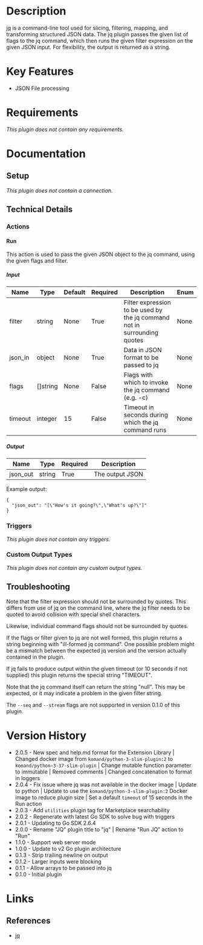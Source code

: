 # Description

[jq](https://stedolan.github.io/jq/) is a command-line tool used for slicing, filtering, mapping, and transforming structured JSON data. The jq plugin passes the given list of flags to the jq command, which then runs the given filter expression on the given JSON input. For flexibility, the output is returned as a string.

# Key Features

* JSON File processing

# Requirements

_This plugin does not contain any requirements._

# Documentation

## Setup

_This plugin does not contain a connection._

## Technical Details

### Actions

#### Run

This action is used to pass the given JSON object to the jq command, using the given flags and filter.

##### Input

|Name|Type|Default|Required|Description|Enum|
|----|----|-------|--------|-----------|----|
|filter|string|None|True|Filter expression to be used by the jq command not in surrounding quotes|None|
|json_in|object|None|True|Data in JSON format to be passed to jq|None|
|flags|[]string|None|False|Flags with which to invoke the jq command (e.g. -c)|None|
|timeout|integer|15|False|Timeout in seconds during which the jq command runs|None|

##### Output

|Name|Type|Required|Description|
|----|----|--------|-----------|
|json_out|string|True|The output JSON|

Example output:

```
{
  "json_out": "[\"How's it going?\",\"What's up?\"]"
}
```

### Triggers

_This plugin does not contain any triggers._

### Custom Output Types

_This plugin does not contain any custom output types._

## Troubleshooting

Note that the filter expression should not be surrounded by quotes.
This differs from use of jq on the command line, where the jq filter
needs to be quoted to avoid collision with special shell characters.

Likewise, individual command flags should not be surrounded by
quotes.

If the flags or filter given to jq are not well formed, this plugin
returns a string beginning with "ill-formed jq command".  One
possible problem might be a mismatch between the expected jq version
and the version actually contained in the plugin.

If jq fails to produce output within the given timeout (or 10
seconds if not supplied) this plugin returns the special string
"TIMEOUT".

Note that the jq command itself can return the string "null".  This
may be expected, or it may indicate a problem in the given filter
string.

The `--seq` and `--stream` flags are not supported in version 0.1.0 of this plugin.

# Version History

* 2.0.5 - New spec and help.md format for the Extension Library | Changed docker image from `komand/python-3-slim-plugin:2` to `komand/python-3-37-slim-plugin` | Change mutable function parameter to immutable | Removed comments | Changed concatenation to format in loggers
* 2.0.4 - Fix issue where jq was not available in the docker image | Update to python | Update to use the `komand/python-3-slim-plugin:2` Docker image to reduce plugin size | Set a default `timeout` of 15 seconds in the Run action
* 2.0.3 - Add `utilities` plugin tag for Marketplace searchability
* 2.0.2 - Regenerate with latest Go SDK to solve bug with triggers
* 2.0.1 - Updating to Go SDK 2.6.4
* 2.0.0 - Rename "JQ" plugin title to "jq" | Rename "Run JQ" action to "Run"
* 1.1.0 - Support web server mode
* 1.0.0 - Update to v2 Go plugin architecture
* 0.1.3 - Strip trailing newline on output
* 0.1.2 - Larger inputs were blocking
* 0.1.1 - Allow arrays to be passed into jq
* 0.1.0 - Initial plugin

# Links

## References

* [jq](https://stedolan.github.io/jq/)

